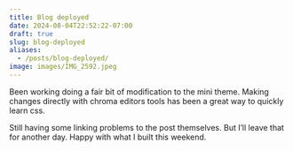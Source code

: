 ```yaml
---
title: Blog deployed
date: 2024-08-04T22:52:22-07:00
draft: true
slug: blog-deployed
aliases:
  - /posts/blog-deployed/
image: images/IMG_2592.jpeg
---
```


Been working doing a fair bit of modification to the mini theme. Making changes directly with chroma editors tools has been a great way to quickly learn css. 

Still having some linking problems to the post themselves. But I’ll leave that for another day. Happy with what I built this weekend. 